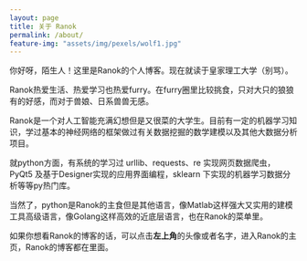 ```yaml
---
layout: page
title: 关于 Ranok
permalink: /about/
feature-img: "assets/img/pexels/wolf1.jpg"
---
```


你好呀，陌生人！这里是Ranok的个人博客。现在就读于皇家理工大学（别骂）。

Ranok热爱生活、热爱学习也热爱furry。在furry圈里比较挑食，只对大只的狼狼有的好感，而对于兽娘、日系兽兽无感。

Ranok是一个对人工智能充满幻想但是又很菜的大学生。目前有一定的机器学习知识，学过基本的神经网络的框架做过有关数据挖掘的数学建模以及其他大数据分析项目。

就python方面，有系统的学习过 urllib、requests、re 实现网页数据爬虫，PyQt5 及基于Designer实现的应用界面编程，sklearn 下实现的机器学习数据分析等等py热门库。<br>

当然了，python是Ranok的主食但是其他语言，像Matlab这样强大又实用的建模工具高级语言，像Golang这样高效的近底层语言，也在Ranok的菜单里。

如果你想看Ranok的博客的话，可以点击**左上角**的头像或者名字，进入Ranok的主页，Ranok的博客都在里面。